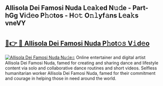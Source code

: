 ## Allisola Dei Famosi Nuda L𝚎a𝚔ed N𝚞𝚍e - Part-hGg Vi𝚍𝚎o P𝚑𝚘tos - H𝚘𝚝 O𝚗𝚕yf𝚊ns L𝚎a𝚔s vneVY

# <h2><a href="http://kf6rqi.oniu.top/?m=Allisola+Dei+Famosi+Nuda">🔗👉 🔴 Allisola Dei Famosi Nuda P𝚑ot𝚘𝚜 V𝚒d𝚎o</a></h2>

[![Allisola Dei Famosi Nuda Nu𝚍e𝚜](https://i.imgur.com/0qMVB7G.gif)](http://kf6rqi.oniu.top/?m=Allisola+Dei+Famosi+Nuda)
Online entertainer and digital artist Allisola Dei Famosi Nuda, famed for creating and sharing dance and lifestyle content via solo and collaborative dance routines and short videos. Selfless humanitarian worker Allisola Dei Famosi Nuda, famed for their commitment and courage in helping those in need around the world.  
